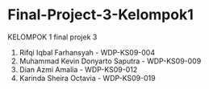 # Final-Project-3-Kelompok1

KELOMPOK 1 final projek 3

1. Rifqi Iqbal Farhansyah - WDP-KS09-004
2. Muhammad Kevin Donyarto Saputra - WDP-KS09-009
3. Dian Azmi Amalia  - WDP-KS09-012
4. Karinda Sheira Octavia - WDP-KS09-019
